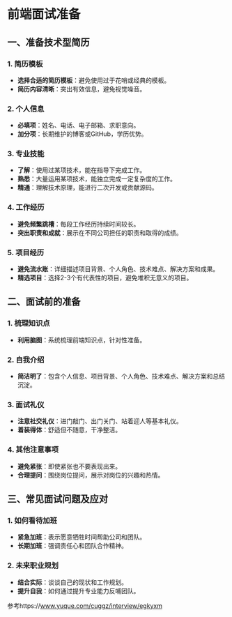 # 前端面试准备

## 一、准备技术型简历

### 1. 简历模板
- **选择合适的简历模板**：避免使用过于花哨或经典的模板。
- **简历内容清晰**：突出有效信息，避免视觉噪音。

### 2. 个人信息
- **必填项**：姓名、电话、电子邮箱、求职意向。
- **加分项**：长期维护的博客或GitHub，学历优势。

### 3. 专业技能

- **了解**：使用过某项技术，能在指导下完成工作。
- **熟悉**：大量运用某项技术，能独立完成一定复杂度的工作。
- **精通**：理解技术原理，能进行二次开发或贡献源码。

### 4. 工作经历
- **避免频繁跳槽**：每段工作经历持续时间较长。
- **突出职责和成就**：展示在不同公司担任的职责和取得的成绩。

### 5. 项目经历
- **避免流水账**：详细描述项目背景、个人角色、技术难点、解决方案和成果。
- **精选项目**：选择2-3个有代表性的项目，避免堆积无意义的项目。

## 二、面试前的准备

### 1. 梳理知识点
- **利用脑图**：系统梳理前端知识点，针对性准备。

### 2. 自我介绍
- **简洁明了**：包含个人信息、项目背景、个人角色、技术难点、解决方案和总结沉淀。

### 3. 面试礼仪
- **注意社交礼仪**：进门敲门、出门关门、站着迎人等基本礼仪。
- **着装得体**：舒适但不随意，干净整洁。

### 4. 其他注意事项
- **避免紧张**：即使紧张也不要表现出来。
- **合理提问**：围绕岗位提问，展示对岗位的兴趣和热情。

## 三、常见面试问题及应对

### 1. 如何看待加班
- **紧急加班**：表示愿意牺牲时间帮助公司和团队。
- **长期加班**：强调责任心和团队合作精神。

### 2. 未来职业规划
- **结合实际**：谈谈自己的现状和工作规划。
- **提升自我**：如何通过提升专业能力反哺团队。

参考https://www.yuque.com/cuggz/interview/egkyxm